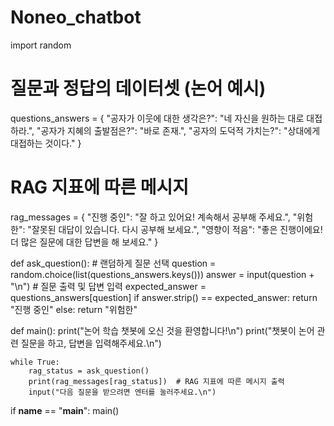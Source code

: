 # Noneo_chatbot
import random

# 질문과 정답의 데이터셋 (논어 예시)
questions_answers = {
    "공자가 이웃에 대한 생각은?": "네 자신을 원하는 대로 대접하라.",
    "공자가 지혜의 출발점은?": "바로 존재.",
    "공자의 도덕적 가치는?": "상대에게 대접하는 것이다."
}

# RAG 지표에 따른 메시지
rag_messages = {
    "진행 중인": "잘 하고 있어요! 계속해서 공부해 주세요.",
    "위험한": "잘못된 대답이 있습니다. 다시 공부해 보세요.",
    "영향이 적음": "좋은 진행이에요! 더 많은 질문에 대한 답변을 해 보세요."
}

def ask_question():
    # 랜덤하게 질문 선택
    question = random.choice(list(questions_answers.keys()))
    answer = input(question + "\n")  # 질문 출력 및 답변 입력
    expected_answer = questions_answers[question]
    if answer.strip() == expected_answer:
        return "진행 중인"
    else:
        return "위험한"

def main():
    print("논어 학습 챗봇에 오신 것을 환영합니다!\n")
    print("챗봇이 논어 관련 질문을 하고, 답변을 입력해주세요.\n")
    
    while True:
        rag_status = ask_question()
        print(rag_messages[rag_status])  # RAG 지표에 따른 메시지 출력
        input("다음 질문을 받으려면 엔터를 눌러주세요.\n")

if __name__ == "__main__":
    main()

